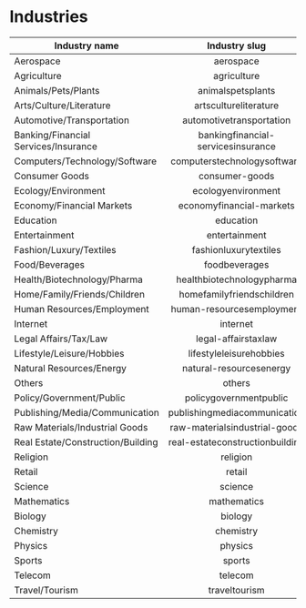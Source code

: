 # Industries

| Industry name | Industry slug
| ------------- |:-------------:|
| Aerospace |  aerospace |
| Agriculture | agriculture |
| Animals/Pets/Plants |  animalspetsplants |
| Arts/Culture/Literature | artscultureliterature |
| Automotive/Transportation |  automotivetransportation |
| Banking/Financial Services/Insurance |  bankingfinancial-servicesinsurance |
| Computers/Technology/Software | computerstechnologysoftware |
| Consumer Goods |  consumer-goods |
| Ecology/Environment | ecologyenvironment |
| Economy/Financial Markets | economyfinancial-markets |
| Education | education |
| Entertainment |  entertainment |
| Fashion/Luxury/Textiles | fashionluxurytextiles |
| Food/Beverages | foodbeverages |
| Health/Biotechnology/Pharma | healthbiotechnologypharma |
| Home/Family/Friends/Children | homefamilyfriendschildren |
| Human Resources/Employment | human-resourcesemployment |
| Internet |  internet |
| Legal Affairs/Tax/Law | legal-affairstaxlaw |
| Lifestyle/Leisure/Hobbies | lifestyleleisurehobbies |
| Natural Resources/Energy | natural-resourcesenergy |
| Others |  others |
| Policy/Government/Public | policygovernmentpublic |
| Publishing/Media/Communication | publishingmediacommunication |
| Raw Materials/Industrial Goods | raw-materialsindustrial-goods |
| Real Estate/Construction/Building | real-estateconstructionbuilding |
| Religion |  religion |
| Retail |  retail |
| Science |  science |
| Mathematics |  mathematics |
| Biology |  biology |
| Chemistry |  chemistry |
| Physics |  physics |
| Sports |  sports |
| Telecom |  telecom |
| Travel/Tourism | traveltourism |
